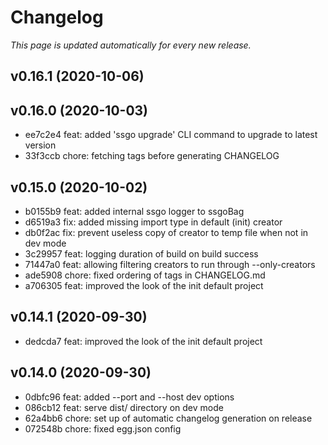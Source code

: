 # Changelog

_This page is updated automatically for every new release._

## v0.16.1 (2020-10-06)



## v0.16.0 (2020-10-03)

- ee7c2e4 feat: added 'ssgo upgrade' CLI command to upgrade to latest version
- 33f3ccb chore: fetching tags before generating CHANGELOG

## v0.15.0 (2020-10-02)

- b0155b9 feat: added internal ssgo logger to ssgoBag
- d6519a3 fix: added missing import type in default (init) creator
- db0f2ac fix: prevent useless copy of creator to temp file when not in dev mode
- 3c29957 feat: logging duration of build on build success
- 71447a0 feat: allowing filtering creators to run through --only-creators
- ade5908 chore: fixed ordering of tags in CHANGELOG.md
- a706305 feat: improved the look of the init default project

## v0.14.1 (2020-09-30)

- dedcda7 feat: improved the look of the init default project

## v0.14.0 (2020-09-30)

- 0dbfc96 feat: added --port and --host dev options
- 086cb12 feat: serve dist/ directory on dev mode
- 62a4bb6 chore: set up of automatic changelog generation on release
- 072548b chore: fixed egg.json config

